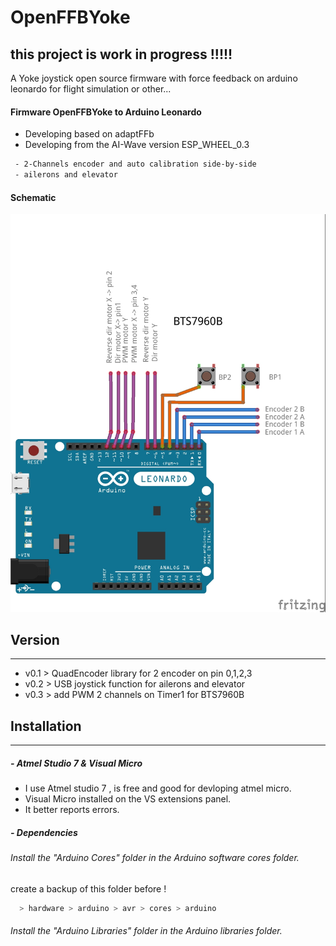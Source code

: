 # OpenFFBYoke

## this project is work in progress !!!!!

A Yoke joystick open source firmware with force feedback on arduino leonardo for flight simulation or other...

#### Firmware OpenFFBYoke to Arduino Leonardo
 - Developing based on adaptFFb 
 - Developing from the AI-Wave version ESP_WHEEL_0.3


```sh
 - 2-Channels encoder and auto calibration side-by-side
 - ailerons and elevator
```
 
#### Schematic

 ![pinout](./img/OpenFFBYoke_0.2.jpg)

## Version
__________________
- v0.1 > QuadEncoder library for 2 encoder on pin 0,1,2,3 
- v0.2 > USB joystick function for ailerons and elevator
- v0.3 > add PWM 2 channels on Timer1 for BTS7960B

## Installation
__________________
##### - Atmel Studio 7 & Visual Micro
* I use Atmel studio 7 , is free and good for devloping atmel micro.
* Visual Micro installed on the VS extensions panel.
* It better reports errors.

##### - Dependencies
  
######  Install the *"Arduino Cores"* folder in the Arduino software cores folder.

create a backup of this folder before !

```sh 
  > hardware > arduino > avr > cores > arduino
```
######  Install the *"Arduino Libraries"* folder in the Arduino libraries folder.
